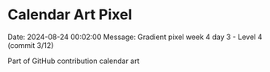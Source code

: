 # Calendar Art Pixel

Date: 2024-08-24 00:02:00
Message: Gradient pixel week 4 day 3 - Level 4 (commit 3/12)

Part of GitHub contribution calendar art
